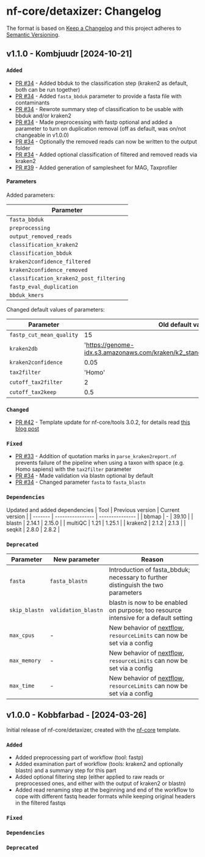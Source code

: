 # nf-core/detaxizer: Changelog

The format is based on [Keep a Changelog](https://keepachangelog.com/en/1.0.0/)
and this project adheres to [Semantic Versioning](https://semver.org/spec/v2.0.0.html).

## v1.1.0 - Kombjuudr [2024-10-21]

### `Added`

- [PR #34](https://github.com/nf-core/detaxizer/pull/34) - Added bbduk to the classification step (kraken2 as default, both can be run together)
- [PR #34](https://github.com/nf-core/detaxizer/pull/34) - Added `fasta_bbduk` parameter to provide a fasta file with contaminants
- [PR #34](https://github.com/nf-core/detaxizer/pull/34) - Rewrote summary step of classification to be usable with bbduk and/or kraken2
- [PR #34](https://github.com/nf-core/detaxizer/pull/34) - Made preprocessing with fastp optional and added a parameter to turn on duplication removal (off as default, was on/not changeable in v1.0.0)
- [PR #34](https://github.com/nf-core/detaxizer/pull/34) - Optionally the removed reads can now be written to the output folder
- [PR #34](https://github.com/nf-core/detaxizer/pull/34) - Added optional classification of filtered and removed reads via kraken2
- [PR #39](https://github.com/nf-core/detaxizer/pull/39) - Added generation of samplesheet for MAG, Taxprofiler

#### Parameters

Added parameters:

| Parameter                               |
| --------------------------------------- |
| `fasta_bbduk`                           |
| `preprocessing`                         |
| `output_removed_reads`                  |
| `classification_kraken2`                |
| `classification_bbduk`                  |
| `kraken2confidence_filtered`            |
| `kraken2confidence_removed`             |
| `classification_kraken2_post_filtering` |
| `fastp_eval_duplication`                |
| `bbduk_kmers`                           |

Changed default values of parameters:

| Parameter                | Old default value                                                             | New default value                                                             |
| ------------------------ | ----------------------------------------------------------------------------- | ----------------------------------------------------------------------------- |
| `fastp_cut_mean_quality` | 15                                                                            | 1                                                                             |
| `kraken2db`              | 'https://genome-idx.s3.amazonaws.com/kraken/k2_standard_08gb_20231009.tar.gz' | 'https://genome-idx.s3.amazonaws.com/kraken/k2_standard_08gb_20240605.tar.gz' |
| `kraken2confidence`      | 0.05                                                                          | 0.00                                                                          |
| `tax2filter`             | 'Homo'                                                                        | 'Homo sapiens'                                                                |
| `cutoff_tax2filter`      | 2                                                                             | 0                                                                             |
| `cutoff_tax2keep`        | 0.5                                                                           | 0.0                                                                           |

### `Changed`

- [PR #42](https://github.com/nf-core/detaxizer/pull/42) - Template update for nf-core/tools 3.0.2, for details read [this blog post](https://nf-co.re/blog/2024/tools-3_0_0#important-template-updates)

### `Fixed`

- [PR #33](https://github.com/nf-core/detaxizer/pull/33) - Addition of quotation marks in `parse_kraken2report.nf` prevents failure of the pipeline when using a taxon with space (e.g. Homo sapiens) with the `tax2filter` parameter
- [PR #34](https://github.com/nf-core/detaxizer/pull/34) - Made validation via blastn optional by default
- [PR #34](https://github.com/nf-core/detaxizer/pull/34) - Changed parameter `fasta` to `fasta_blastn`

### `Dependencies`

Updated and added dependencies
| Tool | Previous version | Current version |
| ------- | ---------------- | --------------- |
| bbmap | - | 39.10 |
| blastn | 2.14.1 | 2.15.0 |
| multiQC | 1.21 | 1.25.1 |
| kraken2 | 2.1.2 | 2.1.3 |
| seqkit | 2.8.0 | 2.8.2 |

### `Deprecated`

| Parameter     | New parameter       | Reason                                                                                                                                              |
| ------------- | ------------------- | --------------------------------------------------------------------------------------------------------------------------------------------------- |
| `fasta`       | `fasta_blastn`      | Introduction of fasta_bbduk; necessary to further distinguish the two parameters                                                                    |
| `skip_blastn` | `validation_blastn` | blastn is now to be enabled on purpose; too resource intensive for a default setting                                                                |
| `max_cpus`    | -                   | New behavior of [nextflow](https://www.nextflow.io/docs/latest/reference/process.html#resourcelimits), `resourceLimits` can now be set via a config |
| `max_memory`  | -                   | New behavior of [nextflow](https://www.nextflow.io/docs/latest/reference/process.html#resourcelimits), `resourceLimits` can now be set via a config |
| `max_time`    | -                   | New behavior of [nextflow](https://www.nextflow.io/docs/latest/reference/process.html#resourcelimits), `resourceLimits` can now be set via a config |

## v1.0.0 - Kobbfarbad - [2024-03-26]

Initial release of nf-core/detaxizer, created with the [nf-core](https://nf-co.re/) template.

### `Added`

- Added preprocessing part of workflow (tool: fastp)
- Added examination part of workflow (tools: kraken2 and optionally blastn) and a summary step for this part
- Added optional filtering step (either applied to raw reads or preprocessed ones, and either with the output of kraken2 or blastn)
- Added read renaming step at the beginning and end of the workflow to cope with different fastq header formats while keeping original headers in the filtered fastqs

### `Fixed`

### `Dependencies`

### `Deprecated`
